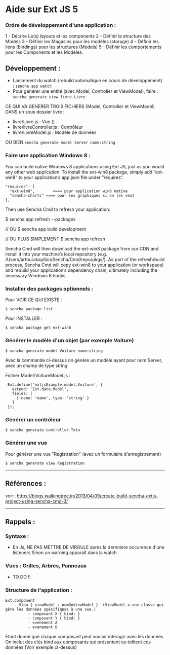 # Aide sur Ext JS 5

### Ordre de développement d'une application :
1 - Décrire Le(s) layouts et les components 
2 - Définir la structure des Models
3 - Définir les Magasins pour les modèles (storage)
4 - Définir les liens (bindings) pour les structures (Models) 
5 - Définir les comportements pour les Components et les Modèles.

## Développement : 
* Lancement du watch (rebuild automatique en cours de développement) : `sencha app watch`
* Pour générer une entité (avec Model, Controller et ViewModel), faire : `sencha generate view livre.Livre`

CE QUI VA GENERER TROIS FICHIERS (Model, Controller et ViewModel) DANS un sous dossier livre :
- livre/Livre.js           : Vue ()
- livre/livreController.js : Contrôleur
- livre/LivreModel.js      : Modèle de données

OU BIEN `sencha generate model Server name:string`

### Faire une application Windows 8 :

You can build native Windows 8 applications using Ext JS, just as you would any other web application.
To install the ext-win8 package, simply add ”ext-win8“ to your application’s app.json file under ”requires“.

    "requires": [
      "ext-win8",        <=== pour application win8 native
	  "sencha-charts" <=== pour les graphiques si on les veut
    ],

Then use Sencha Cmd to refresh your application:

$ sencha app refresh --packages

// OU
$ sencha app build development

// OU PLUS SIMPLEMENT
$ sencha app refresh


Sencha Cmd will then download the ext-win8 package from our CDN and install it into your machine’s local repository (e.g. /Users/arthurakay/bin/Sencha/Cmd/repo/pkgs/).
As part of the refresh/build process, Sencha Cmd will copy ext-win8 to your application (or workspace) and rebuild your application’s dependency chain, ultimately including the necessary Windows 8 hooks.

### Installer des packages optionnels :

Pour VOIR CE QUI EXISTE :

    $ sencha package list

Pour INSTALLER :

    $ sencha package get ext-win8

### Générer le modèle d'un objet (par exemple Voiture)

    $ sencha generate model Voiture name:string

Avec la commande ci-dessus on génère un modèle ayant pour nom Server, avec un champ de type string

Fichier Model/VoitureModel.js :

     Ext.define('extjsExample.model.Voiture', {
       extend: 'Ext.data.Model',
       fields: [
         { name: 'name', type: 'string' } 
       ]
     });

### Générer un contrôleur

    $ sencha generate controller Toto
    
### Générer une vue
Pour générer une vue "Registration" (avec un formulaire d'enregistrement)

    $ sencha generate view Registration

-----------------------------------
## Références :
voir : https://blogs.walkingtree.in/2013/04/09/create-build-sencha-extjs-project-using-sencha-cmd-3/


-----------------------------------
## Rappels :

### Syntaxe :
* En Js, NE PAS METTRE DE VIRGULE après la dernnière occurence d'une listeners
Sinon un warning apparaît dans la watch

### Vues : Grilles, Arbres, Panneaux
* TO DO !!

### Structure de l'application :

    Ext.Component
        - View { viewModel : nomDuViewModel }  (ViewModel = une classe qui gère les données spécifiques à une vue.)
              - composant X { bind: }
              - composant Y { bind: }
              - evenement A
              - evenement B

Etant donné que chaque composant peut vouloir interagir avec les données
On inclut des clés bind aux composants qui présentent ou éditent ces données
(Voir exemple ci-dessus)
